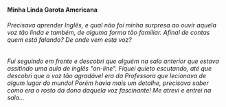 #### Minha Linda Garota Americana

###### 		Precisava aprender Inglês, e qual não foi minha surpresa ao ouvir aquela voz tão linda e também, de alguma forma tão familiar. Afinal de contas quem está falando? De onde vem esta voz? 

###### 		Fui seguindo em frente e descobri que alguém na sala anterior que estava assitindo uma aula de inglês "on-line". Fiquei quieto escutando, até que descobri que a voz tão agradável era da Professora que lecionava de algum lugar do mundo! Porém havia mais um detalhe, precisava saber como era o rosto da dona daquela voz fascinante! Me atrevi e entrei na sala...



